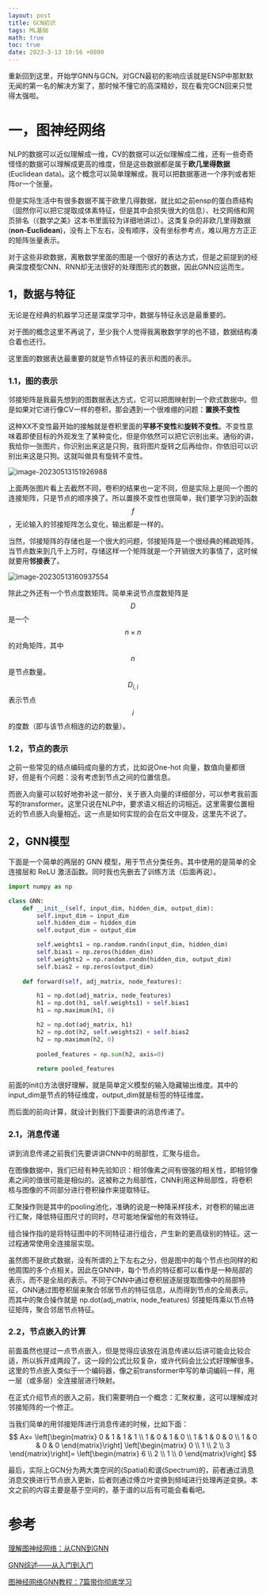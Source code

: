 ```yaml
---
layout: post
title: GCN初识
tags: ML基础
math: true
toc: true
date: 2023-3-13 10:56 +0800
---
```


重新回到这里，开始学GNN与GCN。对GCN最初的影响应该就是ENSP中那默默无闻的第一名的解决方案了，那时候不懂它的高深精妙，现在看完GCN回来只觉得太强啦。

# 一，图神经网络

NLP的数据可以近似理解成一维，CV的数据可以近似理解成二维，还有一些奇奇怪怪的数据可以理解成更高的维度，但是这些数据都是属于**欧几里得数据**(Euclidean data)。这个概念可以简单理解成，我可以把数据塞进一个序列或者矩阵or一个张量。

但是实际生活中有很多数据不属于欧里几得数据，就比如之前ensp的蛋白质结构（固然你可以把它提取成体素特征，但是其中会损失很大的信息）、社交网络和网页排名（《数学之美》这本书里面较为详细地讲过）。这类复杂的非欧几里得数据(**non-Euclidean**)，没有上下左右，没有顺序，没有坐标参考点，难以用方方正正的矩阵张量表示。

对于这些非欧数据，离散数学里面的图是一个很好的表达方式，但是之前提到的经典深度模型CNN、RNN却无法很好的处理图形式的数据，因此GNN应运而生。

## 1，数据与特征

无论是在经典的机器学习还是深度学习中，数据与特征永远是最重要的。

对于图的概念这里不再说了，至少我个人觉得我离散数学学的也不错，数据结构凑合着也还行。

这里面的数据表达最重要的就是节点特征的表示和图的表示。

### 1.1，图的表示

邻接矩阵是我最先想到的图数据表达方式，它可以把图映射到一个欧式数据中。但是如果对它进行像CV一样的卷积，那会遇到一个很难绷的问题：**置换不变性**

这种XX不变性最开始的接触就是卷积里面的**平移不变性**和**旋转不变性**。不变性意味着即使目标的外观发生了某种变化，但是你依然可以把它识别出来。通俗的讲，我给你一张图片，你识别出来这是只狗，我将图片旋转之后再给你，你依旧可以识别出来这是只狗。这就叫做具有旋转不变性。

![image-20230513151926988](D:\pypro\xiejingcheng.github.io\xiejingcheng.github.io\_posts\img\image-20230513151926988.png)

上面两张图片看上去截然不同，卷积的结果也一定不同，但是实际上是同一个图的连接矩阵，只是节点的顺序换了。所以置换不变性也很简单，我们要学习到的函数$$f$$，无论输入的邻接矩阵怎么变化，输出都是一样的。

当然，邻接矩阵的存储也是一个很大的问题，邻接矩阵是一个很经典的稀疏矩阵，当节点数来到几千上万时，存储这样一个矩阵就是一个开销很大的事情了，这时候就要用**邻接表**了。

![image-20230513160937554](D:\pypro\xiejingcheng.github.io\xiejingcheng.github.io\_posts\img\image-20230513160937554.png)

除此之外还有一个节点度数矩阵。简单来说节点度数矩阵是 $$D$$ 是一个 $$n \times n$$ 的对角矩阵，其中 $$n$$ 是节点数量。$$D_{i,i}$$ 表示节点 $$i$$ 的度数（即与该节点相连的边的数量）。

### 1.2，节点的表示

之前一些常见的结点编码成向量的方式，比如说One-hot 向量，数值向量都很好，但是有个问题：没有考虑到节点之间的位置信息。

而嵌入向量可以较好地弥补这一部分，关于嵌入向量的详细部分，可以参考我前面写的transformer。这里只说在NLP中，要求语义相近的词相近。这里需要位置相近的节点嵌入向量相近。这一点是如何实现的会在后文中提及，这里先不说了。

## 2，GNN模型

下面是一个简单的两层的 GNN 模型，用于节点分类任务。其中使用的是简单的全连接层和 ReLU 激活函数。同时我也先删去了训练方法（后面再说）。

```python
import numpy as np

class GNN:
    def __init__(self, input_dim, hidden_dim, output_dim):
        self.input_dim = input_dim
        self.hidden_dim = hidden_dim
        self.output_dim = output_dim

        self.weights1 = np.random.randn(input_dim, hidden_dim)
        self.bias1 = np.zeros(hidden_dim)
        self.weights2 = np.random.randn(hidden_dim, output_dim)
        self.bias2 = np.zeros(output_dim)
        
    def forward(self, adj_matrix, node_features):

        h1 = np.dot(adj_matrix, node_features) 
        h1 = np.dot(h1, self.weights1) + self.bias1 
        h1 = np.maximum(h1, 0)  

        h2 = np.dot(adj_matrix, h1)  
        h2 = np.dot(h2, self.weights2) + self.bias2  
        h2 = np.maximum(h2, 0)  
        
        pooled_features = np.sum(h2, axis=0)
        
        return pooled_features

```

前面的init()方法很好理解，就是简单定义模型的输入隐藏输出维度。其中的input_dim是节点的特征维度，output_dim就是标签的特征维度。

而后面的前向计算，就设计到我们下面要讲的消息传递了。

### 2.1，消息传递

讲到消息传递之前我们先要讲讲CNN中的局部性，汇聚与组合。

在图像数据中，我们已经有种先验知识：相邻像素之间有很强的相关性，即相邻像素之间的值很可能是相似的。这被称之为局部性，CNN利用这种局部性，将卷积核与图像的不同部分进行卷积操作来提取特征。

汇聚操作则是其中的pooling池化，准确的说是一种降采样技术，对卷积的输出进行汇聚，降低特征图尺寸的同时，尽可能地保留他的有效特征。

组合操作指的是将特征图中的不同特征进行组合，产生新的更高级别的特征。这一过程通常使用全连接层实现。

虽然图不是欧式数据，没有所谓的上下左右之分，但是图中的每个节点也同样的和他周围的多个点相关。因此在GNN中，每个节点的特征都可以看作是一种局部的表示，而不是全局的表示。不同于CNN中通过卷积层逐层提取图像中的局部特征，GNN通过图卷积层来聚合邻居节点的特征信息，从而得到节点的全局表示。而其中的聚合操作就是 np.dot(adj_matrix, node_features) 邻接矩阵乘以节点特征矩阵，聚合邻居节点特征。

### 2.2，节点嵌入的计算

前面虽然也提过一点节点嵌入，但是觉得应该放在消息传递以后讲可能会比较合适，所以拆开成两段了。这一段的公式比较复杂，或许代码会比公式好理解很多。这里的节点嵌入类似于一个编码器，像之前transformer中写的单词编码一样，用一层（或多层）全连接层进行映射。

在正式介绍节点的嵌入之前，我们需要明白一个概念：汇聚权重，这可以理解成对邻接矩阵的一个修正。

当我们简单的用邻接矩阵进行消息传递的时候，比如下面：
$$
Ax= \left[\begin{matrix}
   0 & 1 & 1 & 1 \\
   1 & 0 & 1 & 0 \\
   1 & 1 & 0 & 0 \\
   1 & 0 & 0 & 0
  \end{matrix}\right]
  \left[\begin{matrix}
   0  \\
   1  \\
   2  \\
   3 
  \end{matrix}\right]=
   \left[\begin{matrix}
   6  \\
   2  \\
   1  \\
   0 
  \end{matrix}\right]
$$




最后，实际上GCN分为两大类空间的(Spatial)和谱(Spectrum)的，前者通过消息消息交换进行节点嵌入更新，后者则通过傅立叶变换到频域进行处理再逆变换。本文之前的内容主要是基于空间的，基于谱的以后有可能会看看吧。

# 参考

[理解图神经网络：从CNN到GNN](https://zhuanlan.zhihu.com/p/463666907)

[GNN综述——从入门到入门](https://zhuanlan.zhihu.com/p/76001080)

[图神经网络GNN教程：7篇带你彻底学习](https://zhuanlan.zhihu.com/p/185773047)